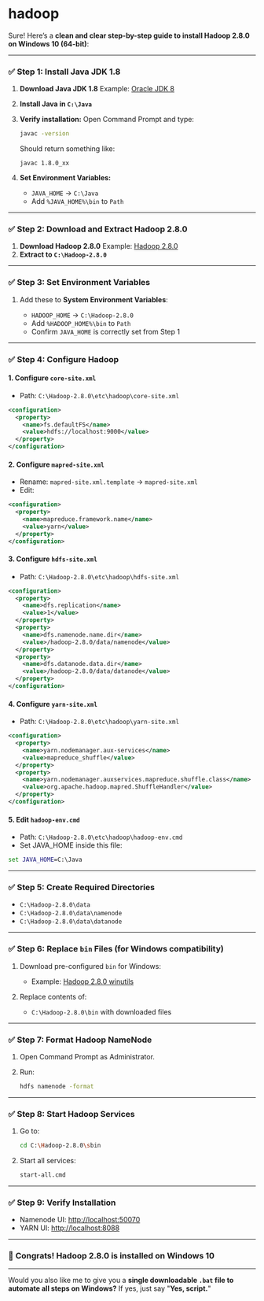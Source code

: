 # hadoop

Sure!
Here’s a **clean and clear step-by-step guide to install Hadoop 2.8.0 on Windows 10 (64-bit)**:

---

### ✅ **Step 1: Install Java JDK 1.8**

1. **Download Java JDK 1.8**
   Example: [Oracle JDK 8](https://www.oracle.com/java/technologies/javase/javase8-archive-downloads.html)

2. **Install Java in `C:\Java`**

3. **Verify installation:**
   Open Command Prompt and type:

   ```bash
   javac -version
   ```

   Should return something like:

   ```
   javac 1.8.0_xx
   ```

4. **Set Environment Variables:**

   * `JAVA_HOME` → `C:\Java`
   * Add `%JAVA_HOME%\bin` to `Path`

---

### ✅ **Step 2: Download and Extract Hadoop 2.8.0**

1. **Download Hadoop 2.8.0**
   Example: [Hadoop 2.8.0](https://archive.apache.org/dist/hadoop/core/hadoop-2.8.0/)
2. **Extract to `C:\Hadoop-2.8.0`**

---

### ✅ **Step 3: Set Environment Variables**

1. Add these to **System Environment Variables**:

   * `HADOOP_HOME` → `C:\Hadoop-2.8.0`
   * Add `%HADOOP_HOME%\bin` to `Path`
   * Confirm `JAVA_HOME` is correctly set from Step 1

---

### ✅ **Step 4: Configure Hadoop**

#### 1. **Configure `core-site.xml`**

* Path: `C:\Hadoop-2.8.0\etc\hadoop\core-site.xml`

```xml
<configuration>
  <property>
    <name>fs.defaultFS</name>
    <value>hdfs://localhost:9000</value>
  </property>
</configuration>
```

#### 2. **Configure `mapred-site.xml`**

* Rename: `mapred-site.xml.template` → `mapred-site.xml`
* Edit:

```xml
<configuration>
  <property>
    <name>mapreduce.framework.name</name>
    <value>yarn</value>
  </property>
</configuration>
```

#### 3. **Configure `hdfs-site.xml`**

* Path: `C:\Hadoop-2.8.0\etc\hadoop\hdfs-site.xml`

```xml
<configuration>
  <property>
    <name>dfs.replication</name>
    <value>1</value>
  </property>
  <property>
    <name>dfs.namenode.name.dir</name>
    <value>/hadoop-2.8.0/data/namenode</value>
  </property>
  <property>
    <name>dfs.datanode.data.dir</name>
    <value>/hadoop-2.8.0/data/datanode</value>
  </property>
</configuration>
```

#### 4. **Configure `yarn-site.xml`**

* Path: `C:\Hadoop-2.8.0\etc\hadoop\yarn-site.xml`

```xml
<configuration>
  <property>
    <name>yarn.nodemanager.aux-services</name>
    <value>mapreduce_shuffle</value>
  </property>
  <property>
    <name>yarn.nodemanager.auxservices.mapreduce.shuffle.class</name>
    <value>org.apache.hadoop.mapred.ShuffleHandler</value>
  </property>
</configuration>
```

#### 5. **Edit `hadoop-env.cmd`**

* Path: `C:\Hadoop-2.8.0\etc\hadoop\hadoop-env.cmd`
* Set JAVA\_HOME inside this file:

```cmd
set JAVA_HOME=C:\Java
```

---

### ✅ **Step 5: Create Required Directories**

* `C:\Hadoop-2.8.0\data`
* `C:\Hadoop-2.8.0\data\namenode`
* `C:\Hadoop-2.8.0\data\datanode`

---

### ✅ **Step 6: Replace `bin` Files (for Windows compatibility)**

1. Download pre-configured `bin` for Windows:

   * Example: [Hadoop 2.8.0 winutils](https://github.com/cdarlint/winutils)
2. Replace contents of:

   * `C:\Hadoop-2.8.0\bin` with downloaded files

---

### ✅ **Step 7: Format Hadoop NameNode**

1. Open Command Prompt as Administrator.
2. Run:

   ```bash
   hdfs namenode -format
   ```

---

### ✅ **Step 8: Start Hadoop Services**

1. Go to:

   ```bash
   cd C:\Hadoop-2.8.0\sbin
   ```
2. Start all services:

   ```bash
   start-all.cmd
   ```

---

### ✅ **Step 9: Verify Installation**

* Namenode UI: [http://localhost:50070](http://localhost:50070)
* YARN UI: [http://localhost:8088](http://localhost:8088)

---

### 🎉 **Congrats! Hadoop 2.8.0 is installed on Windows 10**

---

Would you also like me to give you a **single downloadable `.bat` file to automate all steps on Windows?**
If yes, just say "**Yes, script.**"
